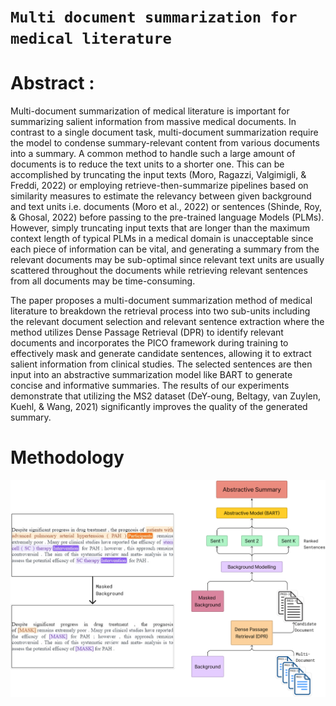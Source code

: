 # `Multi document summarization for medical literature`


# Abstract :
Multi-document summarization of medical literature is important for summarizing salient information from massive medical documents. In contrast to a single document task, multi-document summarization require the model to condense summary-relevant content from various documents into a summary. A common method to handle such a large amount of documents is to reduce the text units to a shorter one. This can be accomplished by truncating the input texts (Moro, Ragazzi, Valgimigli, & Freddi, 2022) or employing retrieve-then-summarize pipelines based on similarity measures to estimate the relevancy between given background and text units i.e. documents (Moro et al., 2022) or sentences (Shinde, Roy, & Ghosal, 2022) before passing to the pre-trained language Models (PLMs). However, simply truncating input texts that are longer than the maximum context length of typical PLMs in a medical domain is unacceptable since each
piece of information can be vital, and generating a summary from the relevant documents may be sub-optimal since relevant text units are usually scattered throughout the documents while retrieving relevant sentences from all documents may be time-consuming.

The paper proposes a multi-document summarization method of medical literature to breakdown the retrieval process into two sub-units including the relevant document selection and relevant sentence extraction where the method utilizes Dense Passage Retrieval (DPR) to identify relevant documents and incorporates the PICO framework during training to effectively mask and generate candidate sentences, allowing it to extract salient information from clinical studies. The selected sentences are then input into an abstractive summarization model like BART to generate concise and informative summaries. The results of our experiments demonstrate that utilizing the MS2 dataset (DeY-oung, Beltagy, van Zuylen, Kuehl, & Wang, 2021) significantly improves the quality of the generated summary.
 

 # Methodology
 <p align="center"><img src="figure/finalMethodology.png"></p>
